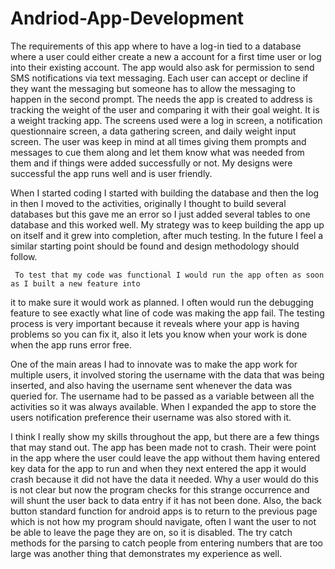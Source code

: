 # Andriod-App-Development

The requirements of this app where to have a log-in tied to a database where a user could either
create a new a account for a first time user or log into their existing account.  The app would also
ask for permission to send SMS notifications via text messaging.  Each user can accept or decline if
they want the messaging but someone has to allow the messaging to happen in the second prompt.  The
needs the app is created to address is tracking the weight of the user and comparing it with their 
goal weight.  It is a weight tracking app.  The screens used were a log in screen, a notification 
questionnaire screen, a data gathering screen, and daily weight input screen.  The user was keep in mind
at all times giving them prompts and messages to cue them along and let them know what was needed from
them and if things were added successfully or not.  My designs were successful the app runs well and is 
user friendly.

When I started coding I started with building the database and then the log in then I moved to the
activities, originally I thought to build several databases but this gave me an error so I just added 
several tables to one database and this worked well.  My strategy was to keep building the app up on 
itself and it grew into completion, after much testing.  In the future I feel a similar starting point
should be found and design methodology should follow.

     To test that my code was functional I would run the app often as soon as I built a new feature into
it to make sure it would work as planned.  I often would run the debugging feature to see exactly what 
line of code was making the app fail.  The testing process is very important because it reveals where your
app is having problems so you can fix it, also it lets you know when your work is done when the app runs
error free.

One of the main areas I had to innovate was to make the app work for multiple users, it involved storing
the username with the data that was being inserted, and also having the username sent whenever the data was 
queried for.  The username had to be passed as a variable between all the activities so it was always available.
When I expanded the app to store the users notification preference their username was also stored with it.

I think I really show my skills throughout the app, but there are a few things that may stand out.  The 
app has been made not to crash.  Their were point in the app where the user could leave the app without them
having entered key data for the app to run and when they next entered the app it would crash because it did
not have the data it needed.  Why a user would do this is not clear but now the program checks for this 
strange occurrence and will shunt the user back to data entry  if it has not been done.  Also, the back button
standard function for android apps is to return to the previous page which is not how my program should 
navigate, often I want the user to not be able to leave the page they are on, so it is disabled.  The try
catch methods for the parsing to catch people from entering numbers that are too large was another thing that
demonstrates my experience as well.
